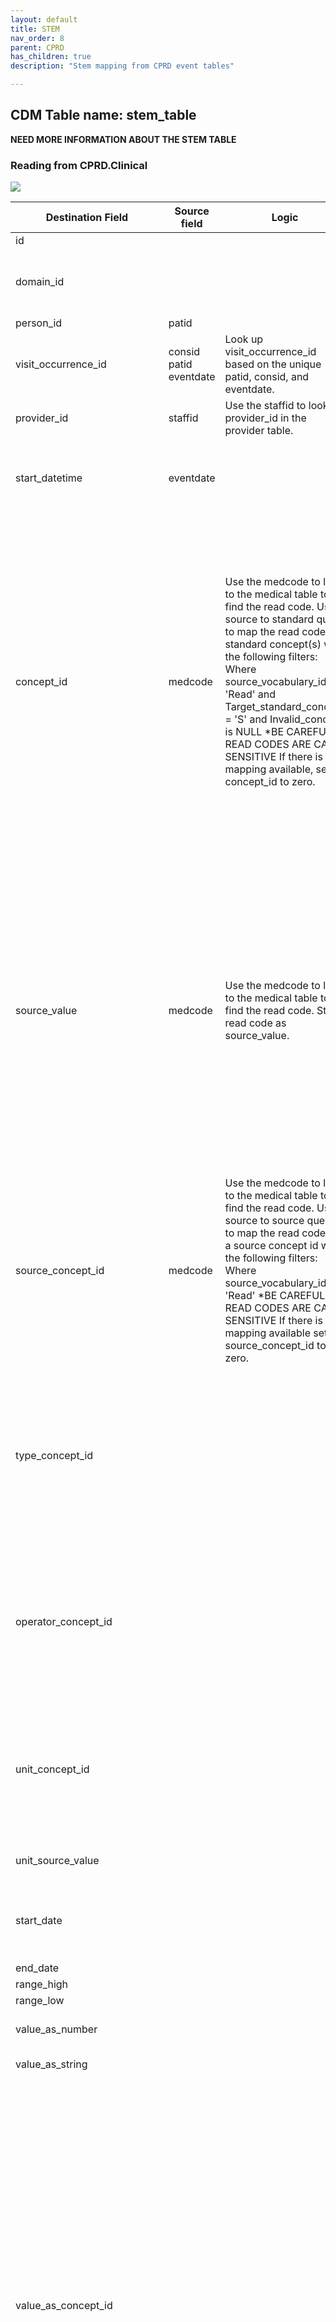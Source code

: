 ```yaml
---
layout: default
title: STEM
nav_order: 8
parent: CPRD
has_children: true
description: "Stem mapping from CPRD event tables"

---
```


## CDM Table name: stem_table

**NEED MORE INFORMATION ABOUT THE STEM TABLE**

### Reading from CPRD.Clinical

![](images/image14.png)

| Destination Field | Source field | Logic | Comment field |
| --- | --- | --- | --- |
| id |  |  | Autogenerate |
| domain_id |  |  | This should be the domain_id of the standard concept in the concept_id field.     If a read code is mapped to concept_id 0, put the domain_id as Observation. |
| person_id | patid |  |  |
| visit_occurrence_id | consid  patid  eventdate | Look up visit_occurrence_id based on the unique patid, consid, and eventdate. | Use the Visit_occurrence_id assigned in the previous visit definition step |
| provider_id | staffid | Use the staffid to look up provider_id in the provider table. | ADDITIONAL: Map staffid to provider_id |
| start_datetime | eventdate |  | TEST: Set time as midnight    ADDITIONAL: Join back to the Clinical table using adid and set the eventdate as the start_datetime and set the time to midnight. |
| concept_id | medcode | Use the medcode to link to the medical table to find the read code.     Use source to standard query to map the read code to standard concept(s) with the following filters:    Where source_vocabulary_id = 'Read'  and Target_standard_concept = 'S'  and Invalid_concept is NULL    *BE CAREFUL - READ CODES ARE CASE SENSITIVE    If there is no mapping available, set concept_id to zero. | See the query [CPRD_Clinical_Medcodes.sql](Queries/CPRD_Clinical_Medcodes.sql) as a high-level look at the domains covered by this table and how the link to the medical table should be made.  TEST:   Using the test_int table, map the read_code to a standard concept using the SOURCE_TO_STANDARD query with the filters:    WHERE source_vocabulary_id = 'Read'  AND standard_concept = 'S'  AND invalid_concept is NULL    ADDITIONAL:  Map the source value (add_int.enttype + '-' + add_int.category + '-' + add_int.description + '-' + add_int.data) to a concept using the SOURCE_TO_STANDARD_QUERY with the filters:    WHERE source_vocabulary_id = 'JNJ_CPRD_ADD_ENTTYPE'  AND standard_concept = 'S'  AND invalid_concept is NULL |
| source_value | medcode | Use the medcode to link to the medical table to find the read code. Store read code as source_value. | TEST: Concatenate test_int.code + '-' + test_int.description + '-' + test_int.read_code. This will retain the read_code as well as the enttype. Some of the read codes map to conditions so this will help to identify the records coming from the test table. Please refer to appendix 1 which is a table showing the mapping of read codes in the test table to concepts, domains, and counts of each.      ADDITIONAL: Concatenate add_int.enttype + '-' + add_int.category + '-' + add_int.description + '-' + add_int.data. This will retain the information from the entity table about the record and the specific data field being mapped. Please refer to appendix 2 which is a table showing the enttypes and data_field descriptions from the additional table and counts of each. |
| source_concept_id | medcode | Use the medcode to link to the medical table to find the read code.     Use source to source query to map the read code to a source concept id with the following filters:    Where source_vocabulary_id = 'Read'        *BE CAREFUL - READ CODES ARE CASE SENSITIVE    If there is no mapping available set source_concept_id to zero. | TEST:  Map test_int.read_code to a source_concept_id using the SOURCE_TO_SOURCE query with the filter:    WHERE source_vocabulary_id = 'Read'    ADDITIONAL:  0 |
| type_concept_id |  |  | Use the following type concepts based on the domain of the concept_id:    Condition - 32020 EHR encounter diagnosis  Observation - 38000280 Observation recorded from EHR  Procedure - 38000275 EHR order list entry  Measurement - 44818702 Lab result  Drug - 38000177 prescription written  Drug and concept vocabulary_id is 'CVX' - 38000179 Physician administered drug (identified as procedure) |
| operator_concept_id |  |  | TEST:  Map test_int.operator to a standard concept_id using the following logic:    <	as  4171756  <= 	as  4171754  =	as  4172703  >	as  4172704  >=	as  4172704    This can also be done by joining to the CONCEPT table where operator = concept_name and domain = 'Meas Value Operator' and standard_concept = 'S' and invalid_reason is NULL.    ADDITIONAL: NULL |
| unit_concept_id |  |  | TEST:	  Look up test_int.unit in the CONCEPT table where vocabulary_id = 'UCUM' and standard_concept = 'S' and invalid_reason is NULL.    ADDITIONAL:  Look up add_int.unit_source_value in the CONCEPT table where vocabulary_id = 'UCUM' and standard_concept = 'S' and invalid_reason is NULL. |
| unit_source_value |  |  | TEST:  Set to test_int.unit    ADDITIONAL:  Set to add_int.unit_source_value |
| start_date |  |  | TEST: test_int.eventdate    ADDITIONAL: add_int.eventdate  For the additional table, the adid is used to link back to the clinical table to get the eventdate. |
| end_date |  |  |  |
| range_high |  |  | TEST:  Test_int.range_high |
| range_low |  |  | TEST:  Test_int.range_low |
| value_as_number |  |  | TEST:  Test_int.value_as_number    ADDITIONAL:  add_int.value_as_number |
| value_as_string |  |  | ADDITIONAL:  Set as add_int.value_as_string |
| value_as_concept_id |  |  | TEST:  Lookup the values in test_int.value_as_concept_id in the CONCEPT table where domain_id=' Meas Value' and vocabulary_id=' LOINC' and standard_concept = 'S' and invalid_concept is NULL.    ADDITIONAL:   If the last part of the source value says 'Read code for condition' then map the code in add_int.value_as_string to a standard concept using the SOURCE_TO_STANDARD query with the filters:    WHERE source_vocabulary_id = 'Read'  AND standard_concept = 'S'  AND invalid_concept is NULL    If the last part of the source value says 'Drug code' then map the code in add_int.value_as_string to a standard concept using the SOURCE_TO_STANDARD query with the filters:    WHERE source_vocabulary_id = 'Gemscript'  AND standard_concept = 'S'  AND invalid_concept is NULL    Otherwise, if the value in add_int.qualifier_source_value is not null then lookup the values in add_int.qualifier_source_value in the CONCEPT table where domain_id=' Meas Value' and vocabulary_id=' LOINC' and standard_concept = 'S' and invalid_concept is NULL. |
| value_source_value |  |  | TEST:  If not NULL, put test_int.value_as_concept_id here.    ADDITIONAL:  If not NULL, put add_int.qualifier_source_value here. |
| end_datetime |  |  |  |
| verbatim_end_date |  |  |  |
| days_supply |  |  |  |
| dose_unit_source_value |  |  |  |
| lot_number |  |  |  |
| modifier_concept_id |  |  |  |
| modifier_concept_id |  |  |  |
| modifier_source_value |  |  |  |
| quantity |  |  |  |
| refills |  |  |  |
| route_concept_id |  |  |  |
| route_source_value |  |  |  |
| sig |  |  |  |
| stop_reason |  |  |  |
| unique_device_id |  |  |  |
| anatomic_site_concept_id |  |  |  |
| disease_status_concept_id |  |  |  |
| specimen_source_id |  |  |  |
| anatomic_site_source_value |  |  |  |
| disease_status_source_value |  |  |  |
| condition_status_concept_id |  |  |  |
| condition_status_source_value |  |  |  |

### Reading from CPRD.Referral

![](images/image15.png)

| Destination Field | Source field | Logic | Comment field |
| --- | --- | --- | --- |
| id |  |  | Autogenerate |
| domain_id |  |  | This should be the domain_id of the standard concept in the concept_id field.     If a read code is mapped to concept_id 0, put the domain_id as Observation. |
| person_id | patid |  |  |
| visit_occurrence_id | patid  eventdate  consid | Look up visit_occurrence_id based on the unique patid, consid, and eventdate | Use the Visit_occurrence_id assigned in the previous visit definition step |
| provider_id | staffid | Use staffid as the lookup to find the provider_id | ADDITIONAL: Map staffid to provider_id |
| start_datetime | eventdate |  | Set time as midnight  TEST: Set time as midnight    ADDITIONAL: Join back to the Clinical table using adid and set the eventdate as the start_datetime and set the time to midnight. |
| concept_id | medcode | Use the medcode to link to the medical table to find the read code.     Use source to standard query to map the read code to standard concept(s) with the following filters:    Where source_vocabulary_id = 'Read'  and Target_standard_concept = 'S'  and Invalid_concept is NULL    *BE CAREFUL - READ CODES ARE CASE SENSITIVE    If there is no mapping available, set concept_id to zero. | See CPRD_Referral_Medcodes.sql for an idea of how the codes in the referral table map to the vocabulary and how the link between the referral table and medical table should be made.  TEST:   Using the test_int table, map the read_code to a standard concept using the SOURCE_TO_STANDARD query with the filters:    WHERE source_vocabulary_id = 'Read'  AND standard_concept = 'S'  AND invalid_concept is NULL    ADDITIONAL:  Map the source value (add_int.enttype + '-' + add_int.category + '-' + add_int.description + '-' + add_int.data) to a concept using the SOURCE_TO_STANDARD_QUERY with the filters:    WHERE source_vocabulary_id = 'JNJ_CPRD_ADD_ENTTYPE'  AND standard_concept = 'S'  AND invalid_concept is NULL |
| source_value | medcode | Use the medcode to link to the medical table to find the read code.  Store the read code as the condition_source_value. | TEST: Concatenate test_int.code + '-' + test_int.description + '-' + test_int.read_code. This will retain the read_code as well as the enttype. Some of the read codes map to conditions so this will help to identify the records coming from the test table. Please refer to appendix 1 which is a table showing the mapping of read codes in the test table to concepts, domains, and counts of each.      ADDITIONAL: Concatenate add_int.enttype + '-' + add_int.category + '-' + add_int.description + '-' + add_int.data. This will retain the information from the entity table about the record and the specific data field being mapped. Please refer to appendix 2 which is a table showing the enttypes and data_field descriptions from the additional table and counts of each. |
| source_concept_id | medcode | Use the medcode to link to the medical table to find the read code.     Use source to source query to map the read code to a source concept id with the following filters:    Where source_vocabulary_id = 'Read'        *BE CAREFUL - READ CODES ARE CASE SENSITIVE    If there is no mapping available set source_concept_id to zero. | TEST:  Map test_int.read_code to a source_concept_id using the SOURCE_TO_SOURCE query with the filter:    WHERE source_vocabulary_id = 'Read'    ADDITIONAL:  0 |
| type_concept_id |  |  | Use the following type concepts based on the domain of the concept_id:    Condition - 32020 EHR encounter diagnosis  Observation - 38000280 Observation recorded from EHR  Procedure - 38000275 EHR order list entry  Measurement - 44818702 Lab result  Drug - 38000177 prescription written  Drug and concept vocabulary_id is 'CVX' - 38000179 Physician administered drug (identified as procedure) |
| operator_concept_id |  |  | TEST:  Map test_int.operator to a standard concept_id using the following logic:    <	as  4171756  <= 	as  4171754  =	as  4172703  >	as  4172704  >=	as  4172704    This can also be done by joining to the CONCEPT table where operator = concept_name and domain = 'Meas Value Operator' and standard_concept = 'S' and invalid_reason is NULL.    ADDITIONAL: NULL |
| unit_concept_id |  |  | TEST:	  Look up test_int.unit in the CONCEPT table where vocabulary_id = 'UCUM' and standard_concept = 'S' and invalid_reason is NULL.    ADDITIONAL:  Look up add_int.unit_source_value in the CONCEPT table where vocabulary_id = 'UCUM' and standard_concept = 'S' and invalid_reason is NULL. |
| unit_source_value |  |  | TEST:  Set to test_int.unit    ADDITIONAL:  Set to add_int.unit_source_value |
| start_date |  |  | TEST: test_int.eventdate    ADDITIONAL: add_int.eventdate  For the additional table, the adid is used to link back to the clinical table to get the eventdate. |
| end_date |  |  |  |
| range_high |  |  | TEST:  Test_int.range_high |
| range_low |  |  | TEST:  Test_int.range_low |
| value_as_number |  |  | TEST:  Test_int.value_as_number    ADDITIONAL:  add_int.value_as_number |
| value_as_string |  |  | ADDITIONAL:  Set as add_int.value_as_string |
| value_as_concept_id |  |  | TEST:  Lookup the values in test_int.value_as_concept_id in the CONCEPT table where domain_id=' Meas Value' and vocabulary_id=' LOINC' and standard_concept = 'S' and invalid_concept is NULL.    ADDITIONAL:   If the last part of the source value says 'Read code for condition' then map the code in add_int.value_as_string to a standard concept using the SOURCE_TO_STANDARD query with the filters:    WHERE source_vocabulary_id = 'Read'  AND standard_concept = 'S'  AND invalid_concept is NULL    If the last part of the source value says 'Drug code' then map the code in add_int.value_as_string to a standard concept using the SOURCE_TO_STANDARD query with the filters:    WHERE source_vocabulary_id = 'Gemscript'  AND standard_concept = 'S'  AND invalid_concept is NULL    Otherwise, if the value in add_int.qualifier_source_value is not null then lookup the values in add_int.qualifier_source_value in the CONCEPT table where domain_id=' Meas Value' and vocabulary_id=' LOINC' and standard_concept = 'S' and invalid_concept is NULL. |
| value_source_value |  |  | TEST:  If not NULL, put test_int.value_as_concept_id here.    ADDITIONAL:  If not NULL, put add_int.qualifier_source_value here. |
| end_datetime |  |  |  |
| verbatim_end_date |  |  |  |
| days_supply |  |  |  |
| dose_unit_source_value |  |  |  |
| lot_number |  |  |  |
| modifier_concept_id |  |  |  |
| modifier_concept_id |  |  |  |
| modifier_source_value |  |  |  |
| quantity |  |  |  |
| refills |  |  |  |
| route_concept_id |  |  |  |
| route_source_value |  |  |  |
| sig |  |  |  |
| stop_reason |  |  |  |
| unique_device_id |  |  |  |
| anatomic_site_concept_id |  |  |  |
| disease_status_concept_id |  |  |  |
| specimen_source_id |  |  |  |
| anatomic_site_source_value |  |  |  |
| disease_status_source_value |  |  |  |
| condition_status_concept_id |  |  |  |
| condition_status_source_value |  |  |  |

### Reading from CPRD.Therapy

It was necessary to impute drug_exposure_end_date in the drug_exposure table in order to facilitate creation of the CDM Drug_era table. Though it is best in the CDM not to impute data, there is no way to create the drug eras without imputing in this case, as only approximately 7% of records have valid days supplied or duration values (numdays) in the CPRD therapy file. It is difficult to systematically impute duration for drug exposures in CPRD as the ‘numdays’ field is not consistently entered and the quantity divided by numeric daily dose (fields available more frequently than ‘numdays’ in the raw CPRD data) does not consistently create a valid duration for a particular drug exposure. The imputation method below was decided upon, using most common ‘numdays’ for duration for a particular combination of ‘prodcode’, ‘daily_dose’ (available from the commondosages table joining to therapy on dosageid), ‘qty’ and ‘numpacks’ using the ‘daily_dose’ and ‘qty’ fields to validate the imputations.
The imputing process is as follows: first if the ‘numdays’ field is populated with valid data (>0 and <365), that will become the days supplied.  Then the most common days supplied in the data for each combination of prodcode, daily_dose, qty, and numpack (null values for any of the fields are converted to 0) is used if numdays is 0 or >365 (in table Daysupply_Decodes).  If a combination does not have a valid ‘numdays’ value in the data, then the modal days supplied is used for each prodcode (Daysupply_Modes).  Lastly, if there are not valid days supplied in the data for a particular prodcode, we will use assume the product was used for one day only.  We created a process to validate the drug duration imputations which is described here:

Matcho A, Ryan P, Fife D, Reich C. Fidelity assessment of a clinical practice research datalink conversion to the OMOP common data model. Drug safety : an international journal of medical toxicology and drug experience. Nov 2014;37(11):945-959.

Mapping statistics for all domains are also described in the above publication (% codes mapped, % data in domain mapped, top 100 code validations etc.) 

The days_supply field in the drug_exposure table will hold the original ‘numdays’ value, no imputation will be done for this field.  Numdays values of 0 (93% of data) and >365 (.0004% of data) will be considered invalid.  Drug_exposure_start_date plus imputed days supplied minus one will be the value of drug_exposure_end_date.  One day is being subtracted from the total because we are considering day 1 of drug exposure to be the start date. 


![](images/image16.png)

| Destination Field | Source field | Logic | Comment field |
| --- | --- | --- | --- |
| id |  |  | Autogenerate |
| domain_id |  |  | This should be the domain_id of the standard concept in the concept_id field.     If a read code is mapped to concept_id 0, put the domain_id as Observation. |
| person_id | patid | Look up visit_occurrence_id based on the unique patid, consid, and eventdate |  |
| visit_occurrence_id | eventdate  patid | Look up visit_occurrence_id based on the unique patid, consid, and eventdate  Look up visit_occurrence_id based on the unique patid, consid, and eventdate | Use the Visit_occurrence_id assigned in the previous visit definition step |
| provider_id |  |  | ADDITIONAL: Map staffid to provider_id |
| start_datetime | eventdate | Set time as midnight | TEST: Set time as midnight    ADDITIONAL: Join back to the Clinical table using adid and set the eventdate as the start_datetime and set the time to midnight. |
| concept_id | prodcode | Use the prodcode to find the associated gemscript code in the product table. Find the standard concept_id associated with the gemscript using the SOURCE_TO_STANDARD query with the filters:    WHERE source_vocabulary_id in ('gemscript')  and eventdate between valid_start_date and valid_end_date  and standard_concept = 'S'    Look for an Rxnorm mapping first, if one does not exist then look in the RxNorm_Extension vocabulary.    If a gemscript does not have a standard map, set this to 0 | Use the query CPRD_Therapy_Prodcodes.sql to get an idea of the domains covered by the prodcodes and how to join to the product table.  TEST:   Using the test_int table, map the read_code to a standard concept using the SOURCE_TO_STANDARD query with the filters:    WHERE source_vocabulary_id = 'Read'  AND standard_concept = 'S'  AND invalid_concept is NULL    ADDITIONAL:  Map the source value (add_int.enttype + '-' + add_int.category + '-' + add_int.description + '-' + add_int.data) to a concept using the SOURCE_TO_STANDARD_QUERY with the filters:    WHERE source_vocabulary_id = 'JNJ_CPRD_ADD_ENTTYPE'  AND standard_concept = 'S'  AND invalid_concept is NULL |
| source_value | prodcode | Use the prodcode to find the associated gemscript code in the product table. Use the gemscript as the source_value | TEST: Concatenate test_int.code + '-' + test_int.description + '-' + test_int.read_code. This will retain the read_code as well as the enttype. Some of the read codes map to conditions so this will help to identify the records coming from the test table. Please refer to appendix 1 which is a table showing the mapping of read codes in the test table to concepts, domains, and counts of each.      ADDITIONAL: Concatenate add_int.enttype + '-' + add_int.category + '-' + add_int.description + '-' + add_int.data. This will retain the information from the entity table about the record and the specific data field being mapped. Please refer to appendix 2 which is a table showing the enttypes and data_field descriptions from the additional table and counts of each. |
| source_concept_id | prodcode | Use the prodcode to find the associated gemscript code in the product table. Find the concept_id associated with the gemscript using the SOURCE_TO_SOURCE query with the filters:    WHERE source_vocabulary_id in ('gemscript')  and eventdate between valid_start_date and valid_end_date | TEST:  Map test_int.read_code to a source_concept_id using the SOURCE_TO_SOURCE query with the filter:    WHERE source_vocabulary_id = 'Read'    ADDITIONAL:  0 |
| type_concept_id |  |  | Use the following type concepts based on the domain of the concept_id:    Condition - 32020 EHR encounter diagnosis  Observation - 38000280 Observation recorded from EHR  Procedure - 38000275 EHR order list entry  Measurement - 44818702 Lab result  Drug - 38000177 prescription written  Drug and concept vocabulary_id is 'CVX' - 38000179 Physician administered drug (identified as procedure) |
| operator_concept_id |  |  | TEST:  Map test_int.operator to a standard concept_id using the following logic:    <	as  4171756  <= 	as  4171754  =	as  4172703  >	as  4172704  >=	as  4172704    This can also be done by joining to the CONCEPT table where operator = concept_name and domain = 'Meas Value Operator' and standard_concept = 'S' and invalid_reason is NULL.    ADDITIONAL: NULL |
| unit_concept_id |  |  | TEST:	  Look up test_int.unit in the CONCEPT table where vocabulary_id = 'UCUM' and standard_concept = 'S' and invalid_reason is NULL.    ADDITIONAL:  Look up add_int.unit_source_value in the CONCEPT table where vocabulary_id = 'UCUM' and standard_concept = 'S' and invalid_reason is NULL. |
| unit_source_value |  |  | TEST:  Set to test_int.unit    ADDITIONAL:  Set to add_int.unit_source_value |
| start_date |  |  | TEST: test_int.eventdate    ADDITIONAL: add_int.eventdate  For the additional table, the adid is used to link back to the clinical table to get the eventdate. |
| end_date | numdays | Follow the imputation logic as described above. |  |
| range_high |  |  | TEST:  Test_int.range_high |
| range_low |  |  | TEST:  Test_int.range_low |
| value_as_number |  |  | TEST:  Test_int.value_as_number    ADDITIONAL:  add_int.value_as_number |
| value_as_string |  |  | ADDITIONAL:  Set as add_int.value_as_string |
| value_as_concept_id |  |  | TEST:  Lookup the values in test_int.value_as_concept_id in the CONCEPT table where domain_id=' Meas Value' and vocabulary_id=' LOINC' and standard_concept = 'S' and invalid_concept is NULL.    ADDITIONAL:   If the last part of the source value says 'Read code for condition' then map the code in add_int.value_as_string to a standard concept using the SOURCE_TO_STANDARD query with the filters:    WHERE source_vocabulary_id = 'Read'  AND standard_concept = 'S'  AND invalid_concept is NULL    If the last part of the source value says 'Drug code' then map the code in add_int.value_as_string to a standard concept using the SOURCE_TO_STANDARD query with the filters:    WHERE source_vocabulary_id = 'Gemscript'  AND standard_concept = 'S'  AND invalid_concept is NULL    Otherwise, if the value in add_int.qualifier_source_value is not null then lookup the values in add_int.qualifier_source_value in the CONCEPT table where domain_id=' Meas Value' and vocabulary_id=' LOINC' and standard_concept = 'S' and invalid_concept is NULL. |
| value_source_value |  |  | TEST:  If not NULL, put test_int.value_as_concept_id here.    ADDITIONAL:  If not NULL, put add_int.qualifier_source_value here. |
| end_datetime |  |  |  |
| verbatim_end_date |  |  |  |
| days_supply | numdays |  |  |
| dose_unit_source_value |  |  |  |
| lot_number |  |  |  |
| modifier_concept_id |  |  |  |
| modifier_concept_id |  |  |  |
| modifier_source_value |  |  |  |
| quantity | qty |  |  |
| refills | issueseq |  |  |
| route_concept_id |  |  |  |
| route_source_value |  |  |  |
| sig | dosageid | Use dosageid as a lookup in the commondosages table and store the field 'text' from the commondosages table here. |  |
| stop_reason |  |  |  |
| unique_device_id |  |  |  |
| anatomic_site_concept_id |  |  |  |
| disease_status_concept_id |  |  |  |
| specimen_source_id |  |  |  |
| anatomic_site_source_value |  |  |  |
| disease_status_source_value |  |  |  |
| condition_status_concept_id |  |  |  |
| condition_status_source_value |  |  |  |

### Reading from CPRD.Immunisation

![](images/image17.png)

| Destination Field | Source field | Logic | Comment field |
| --- | --- | --- | --- |
| id |  |  | Autogenerate |
| domain_id |  |  | This should be the domain_id of the standard concept in the concept_id field.     If a read code is mapped to concept_id 0, put the domain_id as Observation. |
| person_id | patid | Use patid to lookup Person_id |  |
| visit_occurrence_id | patid  eventdate  consid | Look up visit_occurrence_id based on the unique patid, consid, and eventdate | Use the Visit_occurrence_id assigned in the previous visit definition step |
| provider_id | staffid | Use staffid to look up provider id in the provider table | ADDITIONAL: Map staffid to provider_id |
| start_datetime | eventdate |  | TEST: Set time as midnight    ADDITIONAL: Join back to the Clinical table using adid and set the eventdate as the start_datetime and set the time to midnight. |
| concept_id | medcode | Use the medcode to link to the medical table to find the read code.     Use source to standard query to map the read code to standard concept(s) with the following filters:    Where source_vocabulary_id = 'Read'  and Target_standard_concept = 'S'  and Invalid_concept is NULL    *BE CAREFUL - READ CODES ARE CASE SENSITIVE    If there is no mapping available, set concept_id to zero. | TEST:   Using the test_int table, map the read_code to a standard concept using the SOURCE_TO_STANDARD query with the filters:    WHERE source_vocabulary_id = 'Read'  AND standard_concept = 'S'  AND invalid_concept is NULL    ADDITIONAL:  Map the source value (add_int.enttype + '-' + add_int.category + '-' + add_int.description + '-' + add_int.data) to a concept using the SOURCE_TO_STANDARD_QUERY with the filters:    WHERE source_vocabulary_id = 'JNJ_CPRD_ADD_ENTTYPE'  AND standard_concept = 'S'  AND invalid_concept is NULL |
| source_value | medcode | find the READ code that corresponds with medcode by looking up the READ in the medical table. | TEST: Concatenate test_int.code + '-' + test_int.description + '-' + test_int.read_code. This will retain the read_code as well as the enttype. Some of the read codes map to conditions so this will help to identify the records coming from the test table. Please refer to appendix 1 which is a table showing the mapping of read codes in the test table to concepts, domains, and counts of each.      ADDITIONAL: Concatenate add_int.enttype + '-' + add_int.category + '-' + add_int.description + '-' + add_int.data. This will retain the information from the entity table about the record and the specific data field being mapped. Please refer to appendix 2 which is a table showing the enttypes and data_field descriptions from the additional table and counts of each. |
| source_concept_id | medcode | Use the medcode to link to the medical table to find the read code.     Use source to source query to map the read code to a source concept id with the following filters:    Where source_vocabulary_id = 'Read'        *BE CAREFUL - READ CODES ARE CASE SENSITIVE    If there is no mapping available set source_concept_id to zero. | TEST:  Map test_int.read_code to a source_concept_id using the SOURCE_TO_SOURCE query with the filter:    WHERE source_vocabulary_id = 'Read'    ADDITIONAL:  0 |
| type_concept_id |  |  | Use the following type concepts based on the domain of the concept_id:    Condition - 32020 EHR encounter diagnosis  Observation - 38000280 Observation recorded from EHR  Procedure - 38000275 EHR order list entry  Measurement - 44818702 Lab result  Drug - 38000177 prescription written  Drug and concept vocabulary_id is 'CVX' - 38000179 Physician administered drug (identified as procedure) |
| operator_concept_id |  |  | TEST:  Map test_int.operator to a standard concept_id using the following logic:    <	as  4171756  <= 	as  4171754  =	as  4172703  >	as  4172704  >=	as  4172704    This can also be done by joining to the CONCEPT table where operator = concept_name and domain = 'Meas Value Operator' and standard_concept = 'S' and invalid_reason is NULL.    ADDITIONAL: NULL |
| unit_concept_id |  |  | TEST:	  Look up test_int.unit in the CONCEPT table where vocabulary_id = 'UCUM' and standard_concept = 'S' and invalid_reason is NULL.    ADDITIONAL:  Look up add_int.unit_source_value in the CONCEPT table where vocabulary_id = 'UCUM' and standard_concept = 'S' and invalid_reason is NULL. |
| unit_source_value |  |  | TEST:  Set to test_int.unit    ADDITIONAL:  Set to add_int.unit_source_value |
| start_date |  |  | TEST: test_int.eventdate    ADDITIONAL: add_int.eventdate  For the additional table, the adid is used to link back to the clinical table to get the eventdate. |
| end_date |  |  |  |
| range_high |  |  | TEST:  Test_int.range_high |
| range_low |  |  | TEST:  Test_int.range_low |
| value_as_number |  |  | TEST:  Test_int.value_as_number    ADDITIONAL:  add_int.value_as_number |
| value_as_string |  |  | ADDITIONAL:  Set as add_int.value_as_string |
| value_as_concept_id |  |  | TEST:  Lookup the values in test_int.value_as_concept_id in the CONCEPT table where domain_id=' Meas Value' and vocabulary_id=' LOINC' and standard_concept = 'S' and invalid_concept is NULL.    ADDITIONAL:   If the last part of the source value says 'Read code for condition' then map the code in add_int.value_as_string to a standard concept using the SOURCE_TO_STANDARD query with the filters:    WHERE source_vocabulary_id = 'Read'  AND standard_concept = 'S'  AND invalid_concept is NULL    If the last part of the source value says 'Drug code' then map the code in add_int.value_as_string to a standard concept using the SOURCE_TO_STANDARD query with the filters:    WHERE source_vocabulary_id = 'Gemscript'  AND standard_concept = 'S'  AND invalid_concept is NULL    Otherwise, if the value in add_int.qualifier_source_value is not null then lookup the values in add_int.qualifier_source_value in the CONCEPT table where domain_id=' Meas Value' and vocabulary_id=' LOINC' and standard_concept = 'S' and invalid_concept is NULL. |
| value_source_value |  |  | TEST:  If not NULL, put test_int.value_as_concept_id here.    ADDITIONAL:  If not NULL, put add_int.qualifier_source_value here. |
| end_datetime | eventdate |  |  |
| verbatim_end_date |  |  |  |
| days_supply |  |  |  |
| dose_unit_source_value |  |  |  |
| lot_number |  |  |  |
| modifier_concept_id |  |  |  |
| modifier_concept_id |  |  |  |
| modifier_source_value |  |  |  |
| quantity |  |  |  |
| refills |  |  |  |
| route_concept_id |  |  |  |
| route_source_value |  |  |  |
| sig |  |  |  |
| stop_reason |  |  |  |
| unique_device_id |  |  |  |
| anatomic_site_concept_id |  |  |  |
| disease_status_concept_id |  |  |  |
| specimen_source_id |  |  |  |
| anatomic_site_source_value |  |  |  |
| disease_status_source_value |  |  |  |
| condition_status_concept_id |  |  |  |
| condition_status_source_value |  |  |  |

### Reading from test

Measurement and observation values will also be drawn from the ‘Test’ file.  This file contains categorical (qualifiers and/or operators) and continuous data values, units, and normal ranges for lab tests and procedures.  Test types (enttype) in the ‘test’ file have 4, 7 or 8 fields; this information (data_fields) can be found in the ‘Entity’ lookup where enttype = test.code.  The query 'CPRD_Test_Setup.sql' should be used to create an intermediate table and all mapping to the CDM will be done from this table, referred to below as test_int. Each record in the test_int will become one record in the measurement table. Please the refer to 'CPRD_Test_Setup.sql' for comments and rationale for how the test_int table is created. 

Each record in the test table has an associated read code. It was decided that the read codes should be mapped to standard concepts instead of mapping the individual enttypes. The reasoning behind this choice was based on the distribution of the read codes associated with each enttype which can be found in appendix 1. While some of the read codes map to conditions, the majority map to observations or measurements. What this means is that the generic enttype 290 which stands for 'Immunoglobulin' can be made much more specific since the read codes point to IgA, IgG, or IgM. At this point the mapping will be left as-is, meaning that the codes that map to conditions will stay that way for now. When choosing to use records from the test table in an analysis please refer back to appendix 1 to determine how many read codes corresponding to a certain enttype map to a domain other than a measurement or observation. At the point when a use case is determined, those read codes and enttypes can be reexamined and their mapping updated. All records from the test table will retain the pattern 'enttype-description-readcode' in the source_value field of the table they end up in so it is possible to find them and group by enttype if so desired.

![](images/image18.png)

| Destination Field | Source field | Logic | Comment field |
| --- | --- | --- | --- |
| id |  |  | Autogenerate |
| domain_id |  |  | This should be the domain_id of the standard concept in the concept_id field.     If a read code is mapped to concept_id 0, put the domain_id as Observation. |
| person_id | patid | Use patid to lookup person_id. |  |
| visit_occurrence_id | patid  eventdate  consid | Look up visit_occurrence_id based on the unique combination of patid, consid, and eventdate. | Use the Visit_occurrence_id assigned in the previous visit definition step |
| provider_id | staffid | Use staffid to lookup provider_id in the provider table. | ADDITIONAL: Map staffid to provider_id |
| start_datetime | eventdate |  | Set time to midnight 00:00:00  TEST: Set time as midnight    ADDITIONAL: Join back to the Clinical table using adid and set the eventdate as the start_datetime and set the time to midnight. |
| concept_id |  |  | TEST:   Using the test_int table, map the read_code to a standard concept using the SOURCE_TO_STANDARD query with the filters:    WHERE source_vocabulary_id = 'Read'  AND standard_concept = 'S'  AND invalid_concept is NULL    ADDITIONAL:  Map the source value (add_int.enttype + '-' + add_int.category + '-' + add_int.description + '-' + add_int.data) to a concept using the SOURCE_TO_STANDARD_QUERY with the filters:    WHERE source_vocabulary_id = 'JNJ_CPRD_ADD_ENTTYPE'  AND standard_concept = 'S'  AND invalid_concept is NULL |
| source_value |  |  | TEST: Concatenate test_int.code + '-' + test_int.description + '-' + test_int.read_code. This will retain the read_code as well as the enttype. Some of the read codes map to conditions so this will help to identify the records coming from the test table. Please refer to appendix 1 which is a table showing the mapping of read codes in the test table to concepts, domains, and counts of each.      ADDITIONAL: Concatenate add_int.enttype + '-' + add_int.category + '-' + add_int.description + '-' + add_int.data. This will retain the information from the entity table about the record and the specific data field being mapped. Please refer to appendix 2 which is a table showing the enttypes and data_field descriptions from the additional table and counts of each. |
| source_concept_id |  |  | TEST:  Map test_int.read_code to a source_concept_id using the SOURCE_TO_SOURCE query with the filter:    WHERE source_vocabulary_id = 'Read'    ADDITIONAL:  0 |
| type_concept_id |  |  | Use the following type concepts based on the domain of the concept_id:    Condition - 32020 EHR encounter diagnosis  Observation - 38000280 Observation recorded from EHR  Procedure - 38000275 EHR order list entry  Measurement - 44818702 Lab result  Drug - 38000177 prescription written  Drug and concept vocabulary_id is 'CVX' - 38000179 Physician administered drug (identified as procedure) |
| operator_concept_id |  |  | TEST:  Map test_int.operator to a standard concept_id using the following logic:    <	as  4171756  <= 	as  4171754  =	as  4172703  >	as  4172704  >=	as  4172704    This can also be done by joining to the CONCEPT table where operator = concept_name and domain = 'Meas Value Operator' and standard_concept = 'S' and invalid_reason is NULL.    ADDITIONAL: NULL |
| unit_concept_id |  |  | TEST:	  Look up test_int.unit in the CONCEPT table where vocabulary_id = 'UCUM' and standard_concept = 'S' and invalid_reason is NULL.    ADDITIONAL:  Look up add_int.unit_source_value in the CONCEPT table where vocabulary_id = 'UCUM' and standard_concept = 'S' and invalid_reason is NULL. |
| unit_source_value |  |  | TEST:  Set to test_int.unit    ADDITIONAL:  Set to add_int.unit_source_value |
| start_date |  |  | TEST: test_int.eventdate    ADDITIONAL: add_int.eventdate  For the additional table, the adid is used to link back to the clinical table to get the eventdate. |
| end_date |  |  |  |
| range_high |  |  | TEST:  Test_int.range_high |
| range_low |  |  | TEST:  Test_int.range_low |
| value_as_number |  |  | TEST:  Test_int.value_as_number    ADDITIONAL:  add_int.value_as_number |
| value_as_string |  |  | ADDITIONAL:  Set as add_int.value_as_string |
| value_as_concept_id |  |  | TEST:  Lookup the values in test_int.value_as_concept_id in the CONCEPT table where domain_id=' Meas Value' and vocabulary_id=' LOINC' and standard_concept = 'S' and invalid_concept is NULL.    ADDITIONAL:   If the last part of the source value says 'Read code for condition' then map the code in add_int.value_as_string to a standard concept using the SOURCE_TO_STANDARD query with the filters:    WHERE source_vocabulary_id = 'Read'  AND standard_concept = 'S'  AND invalid_concept is NULL    If the last part of the source value says 'Drug code' then map the code in add_int.value_as_string to a standard concept using the SOURCE_TO_STANDARD query with the filters:    WHERE source_vocabulary_id = 'Gemscript'  AND standard_concept = 'S'  AND invalid_concept is NULL    Otherwise, if the value in add_int.qualifier_source_value is not null then lookup the values in add_int.qualifier_source_value in the CONCEPT table where domain_id=' Meas Value' and vocabulary_id=' LOINC' and standard_concept = 'S' and invalid_concept is NULL. |
| value_source_value |  |  | TEST:  If not NULL, put test_int.value_as_concept_id here.    ADDITIONAL:  If not NULL, put add_int.qualifier_source_value here. |
| end_datetime |  |  |  |
| verbatim_end_date |  |  |  |
| days_supply |  |  |  |
| dose_unit_source_value |  |  |  |
| lot_number |  |  |  |
| modifier_concept_id |  |  |  |
| modifier_concept_id |  |  |  |
| modifier_source_value |  |  |  |
| quantity |  |  |  |
| refills |  |  |  |
| route_concept_id |  |  |  |
| route_source_value |  |  |  |
| sig |  |  |  |
| stop_reason |  |  |  |
| unique_device_id |  |  |  |
| anatomic_site_concept_id |  |  |  |
| disease_status_concept_id |  |  |  |
| specimen_source_id |  |  |  |
| anatomic_site_source_value |  |  |  |
| disease_status_source_value |  |  |  |
| condition_status_concept_id |  |  |  |
| condition_status_source_value |  |  |  |

### Reading from additional

Observation values will also be drawn from the ‘Additional’ file.  This file contains categorical and continuous data values, units, dates, medcodes (conditions), and prodcodes (drugs) pertaining to diseases including allergy, asthma, hypertension, epilepsy and diabetes and lifestyle data (smoking, alcohol use, diet and exercise), as well as child health surveillance, death, elder health care, examination, immunization, maternity, pathology and blood group information.  There is also score/scale data (e.g. The Patient Health Questionnaire (PHQ-9) which measures severity of depression) in the ‘Additional’ file which will be captured. The query 'CPRD_Additional_Setup.sql' should be used to create an intermediate table and all mapping to the CDM will be done from this table, referred to below as add_int. Each record in the add_int table will become between one and seven records in the measurement table. Please refer to 'CPRD_Additional_Setup.sql' for comments and rationale for how the add_int table is created. 

To map the values in the additional table to standard concepts concatenate the fields add_int.enttype + '-' + add_int.category + '-' + add_int.description + '-' + add_int.data. This will retain the information from the entity table about the record and the specific data field being mapped. Please refer to appendix 2 which is a table showing the enttypes and data_field descriptions from the additional table and counts of each.

These concatenated source values will then be mapped to standard concepts using the mapping file created in Usagi. The source_vocabulary_id is 'JNJ_CPRD_ADD_ENTTYPE' and the query used to prepare the data for mapping is CPRD_Additional_Descriptions.sql.


![](images/image19.png)

| Destination Field | Source field | Logic | Comment field |
| --- | --- | --- | --- |
| id |  |  | Autogenerate |
| domain_id |  |  | This should be the domain_id of the standard concept in the concept_id field.     If a read code is mapped to concept_id 0, put the domain_id as Observation. |
| person_id | patid |  |  |
| visit_occurrence_id | patid  adid | Look up visit_occurrence_id based on the unique combination of patid, consid, and eventdate. To find consid and eventdate use adid to link back to the clinical table. | Use the Visit_occurrence_id assigned in the previous visit definition step |
| provider_id |  |  | ADDITIONAL: Map staffid to provider_id |
| start_datetime |  |  | TEST: Set time as midnight    ADDITIONAL: Join back to the Clinical table using adid and set the eventdate as the start_datetime and set the time to midnight. |
| concept_id |  |  | TEST:   Using the test_int table, map the read_code to a standard concept using the SOURCE_TO_STANDARD query with the filters:    WHERE source_vocabulary_id = 'Read'  AND standard_concept = 'S'  AND invalid_concept is NULL    ADDITIONAL:  Map the source value (add_int.enttype + '-' + add_int.category + '-' + add_int.description + '-' + add_int.data) to a concept using the SOURCE_TO_STANDARD_QUERY with the filters:    WHERE source_vocabulary_id = 'JNJ_CPRD_ADD_ENTTYPE'  AND standard_concept = 'S'  AND invalid_concept is NULL |
| source_value |  |  | TEST: Concatenate test_int.code + '-' + test_int.description + '-' + test_int.read_code. This will retain the read_code as well as the enttype. Some of the read codes map to conditions so this will help to identify the records coming from the test table. Please refer to appendix 1 which is a table showing the mapping of read codes in the test table to concepts, domains, and counts of each.      ADDITIONAL: Concatenate add_int.enttype + '-' + add_int.category + '-' + add_int.description + '-' + add_int.data. This will retain the information from the entity table about the record and the specific data field being mapped. Please refer to appendix 2 which is a table showing the enttypes and data_field descriptions from the additional table and counts of each. |
| source_concept_id |  |  | TEST:  Map test_int.read_code to a source_concept_id using the SOURCE_TO_SOURCE query with the filter:    WHERE source_vocabulary_id = 'Read'    ADDITIONAL:  0 |
| type_concept_id |  |  | Use the following type concepts based on the domain of the concept_id:    Condition - 32020 EHR encounter diagnosis  Observation - 38000280 Observation recorded from EHR  Procedure - 38000275 EHR order list entry  Measurement - 44818702 Lab result  Drug - 38000177 prescription written  Drug and concept vocabulary_id is 'CVX' - 38000179 Physician administered drug (identified as procedure) |
| operator_concept_id |  |  | TEST:  Map test_int.operator to a standard concept_id using the following logic:    <	as  4171756  <= 	as  4171754  =	as  4172703  >	as  4172704  >=	as  4172704    This can also be done by joining to the CONCEPT table where operator = concept_name and domain = 'Meas Value Operator' and standard_concept = 'S' and invalid_reason is NULL.    ADDITIONAL: NULL |
| unit_concept_id |  |  | TEST:	  Look up test_int.unit in the CONCEPT table where vocabulary_id = 'UCUM' and standard_concept = 'S' and invalid_reason is NULL.    ADDITIONAL:  Look up add_int.unit_source_value in the CONCEPT table where vocabulary_id = 'UCUM' and standard_concept = 'S' and invalid_reason is NULL. |
| unit_source_value |  |  | TEST:  Set to test_int.unit    ADDITIONAL:  Set to add_int.unit_source_value |
| start_date |  |  | TEST: test_int.eventdate    ADDITIONAL: add_int.eventdate  For the additional table, the adid is used to link back to the clinical table to get the eventdate. |
| end_date |  |  |  |
| range_high |  |  | TEST:  Test_int.range_high |
| range_low |  |  | TEST:  Test_int.range_low |
| value_as_number |  |  | TEST:  Test_int.value_as_number    ADDITIONAL:  add_int.value_as_number |
| value_as_string |  |  | ADDITIONAL:  Set as add_int.value_as_string |
| value_as_concept_id |  |  | TEST:  Lookup the values in test_int.value_as_concept_id in the CONCEPT table where domain_id=' Meas Value' and vocabulary_id=' LOINC' and standard_concept = 'S' and invalid_concept is NULL.    ADDITIONAL:   If the last part of the source value says 'Read code for condition' then map the code in add_int.value_as_string to a standard concept using the SOURCE_TO_STANDARD query with the filters:    WHERE source_vocabulary_id = 'Read'  AND standard_concept = 'S'  AND invalid_concept is NULL    If the last part of the source value says 'Drug code' then map the code in add_int.value_as_string to a standard concept using the SOURCE_TO_STANDARD query with the filters:    WHERE source_vocabulary_id = 'Gemscript'  AND standard_concept = 'S'  AND invalid_concept is NULL    Otherwise, if the value in add_int.qualifier_source_value is not null then lookup the values in add_int.qualifier_source_value in the CONCEPT table where domain_id=' Meas Value' and vocabulary_id=' LOINC' and standard_concept = 'S' and invalid_concept is NULL. |
| value_source_value |  |  | TEST:  If not NULL, put test_int.value_as_concept_id here.    ADDITIONAL:  If not NULL, put add_int.qualifier_source_value here. |
| end_datetime |  |  |  |
| verbatim_end_date |  |  |  |
| days_supply |  |  |  |
| dose_unit_source_value |  |  |  |
| lot_number |  |  |  |
| modifier_concept_id |  |  |  |
| modifier_concept_id |  |  |  |
| modifier_source_value |  |  |  |
| quantity |  |  |  |
| refills |  |  |  |
| route_concept_id |  |  |  |
| route_source_value |  |  |  |
| sig |  |  |  |
| stop_reason |  |  |  |
| unique_device_id |  |  |  |
| anatomic_site_concept_id |  |  |  |
| disease_status_concept_id |  |  |  |
| specimen_source_id |  |  |  |
| anatomic_site_source_value |  |  |  |
| disease_status_source_value |  |  |  |
| condition_status_concept_id |  |  |  |
| condition_status_source_value |  |  |  |
